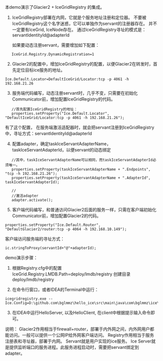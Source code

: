 本demo演示了Glacier2 + IceGridRegistry 的集成。

1. IceGridRegistry部署在内网，它就是个服务地址注册和定位器。
   不要被IceGridRegistry这个名字迷惑，它可以单独作为servant的注册器存在。
   并不一定要有IceGrid, IceNode存在。
   通过IceGridRegistry寻址的模式是：servantIdentityId@adapterId
   
   如果要动态注册servant，需要增加如下配置：
```
   IceGrid.Registry.DynamicRegistration=1
```

2. Glacier2的配置中，增加IceGridRegistry的配置，以便Glacier2在转发时，首先定位目标ice服务的地址。
```
Ice.Default.Locator=DefaultIceGrid/Locator:tcp -p 4061 -h 192.168.21.26
```
3. 服务端代码编写，动态注册servant时，几乎不变，只需要在初始化Communicator前，增加配置IceGridRegistry的代码。
```
   //首先配置IceGridRegistry的地址：
   properties.setProperty("Ice.Default.Locator", "DefaultIceGrid/Locator:tcp -p 4061 -h 192.168.21.26");
 ```
   有了这个配置， 在服务端激活适配器时，就会把servant注册到IceGridRegistry中，寻址方式：servantIdentityId@adapterId
   
4. 配置adapter，确定taskIceServantAdapterName，taskIceServantAdapterId，以便servant的动态绑定
```
   //其中，taskIceServantAdapterName可以相同，而taskIceServantAdapterId必须唯一。
   properties.setProperty(taskIceServantAdapterName + ".Endpoints", "tcp -h 192.168.21.26");
   properties.setProperty(taskIceServantAdapterName + ".AdapterId", taskIceServantAdapterId);
   
   //
   //激活adapter
   adapter.activate();
```

5. 客户端代码编写，和普通访问Glacier2后面的服务一样，只需在客户端初始化Communicator前，增加配置Glacier2的代码。
```
properties.setProperty("Ice.Default.Router", "DefaultGlacier2/router:tcp -p 4064 -h 192.168.10.149");
```
客户端访问服务端的寻址方式：
```
ic.stringToProxy(servantId+"@"+adapterId);
```

demo演示步骤：
1. 根据Registry.cfg中的配置
    IceGrid.Registry.LMDB.Path=deploy/lmdb/registry 
    创建目录deploy/lmdb/registry

2. 在命令行窗口，或者IDEA的Terminal中运行：
```
icegridregistry.exe --Ice.Config=D:\github.com\bglmmz\hello_ice\src\main\java\com\bglmmz\ice\demo\helloworld\gridregistry_glacier2\config.gridregistry
```

3. 在IDEA中运行HelloServer, 以及HelloClient, 在client中根据提示输入命令即可。

说明：
Glacier2作用相当于firewall+router，部署于内外网之间，内外网用户都能访问。一般可以提供一个公网IP给外网客户端访问。
Registry作用相当于服务注册表和寻址器，部署于内网。
Servant就是用户实现的ice服务。
Ice Server就是提供监听端口的服务进程。此服务进程启动时，需要把servant绑定到adapter。

